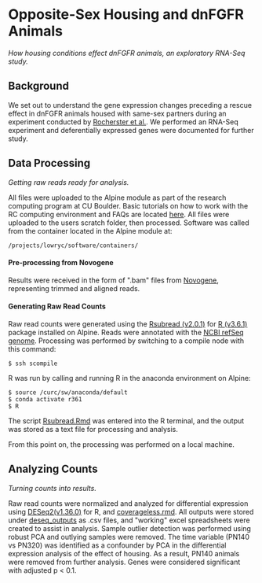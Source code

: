 # Opposite-Sex Housing and dnFGFR Animals
*How housing conditions effect dnFGFR animals, an exploratory RNA-Seq study.*


## Background

We set out to understand the gene expression changes preceding a rescue effect in dnFGFR animals housed with same-sex partners during an experiment conducted by [Rocherster et al.](https://www.ncbi.nlm.nih.gov/pmc/articles/PMC3532464/). We performed an RNA-Seq experiment and deferentially expressed genes were documented for further study.


## Data Processing
*Getting raw reads ready for analysis.*

All files were uploaded to the Alpine module as part of the research computing program at CU Boulder. Basic tutorials on how to work with the RC computing environment and FAQs are located [here](https://curc.readthedocs.io/en/latest/). All files were uploaded to the users scratch folder, then processed. Software was called from the container located in the Alpine module at:

	/projects/lowryc/software/containers/


#### Pre-processing from Novogene

Results were received in the form of ".bam" files from [Novogene](https://www.novogene.com/us-en/), representing trimmed and aligned reads. 

#### Generating Raw Read Counts

Raw read counts were generated using the [Rsubread (v2.0.1)](https://bioconductor.org/packages/release/bioc/html/Rsubread.html) for [R (v3.6.1)](https://www.r-project.org/) package installed on Alpine. Reads were annotated with the [NCBI refSeq genome](https://www.ncbi.nlm.nih.gov/refseq/). Processing was performed by switching to a compile node with this command:

	$ ssh scompile

R was run by calling and running R in the anaconda environment on Alpine:

	$ source /curc/sw/anaconda/default
	$ conda activate r361
	$ R

The script [Rsubread.Rmd](https://github.com/tylerakonom/dnFGFR/blob/master/RScripts/Rsubread.Rmd) was entered into the R terminal, and the output was stored as a text file for processing and analysis.

From this point on, the processing was performed on a local machine.


## Analyzing Counts
*Turning counts into results.*

Raw read counts were normalized and analyzed for differential expression using [DESeq2(v1.36.0)](https://bioconductor.org/packages/release/bioc/html/DESeq2.html) for R, and [coverageless.rmd](https://github.com/tylerakonom/dnFGFR/blob/master/RScripts/coverageless.Rmd). All outputs were stored under [deseq_outputs](https://github.com/tylerakonom/dnFGFR/tree/master/deseq_outputs) as .csv files, and "working" excel spreadsheets were created to assist in analysis. Sample outlier detection was performed using robust PCA and outlying samples were removed. The time variable (PN140 vs PN320) was identified as a confounder by PCA in the differential expression analysis of the effect of housing. As a result, PN140 animals were removed from further analysis. Genes were considered significant with adjusted p < 0.1.
